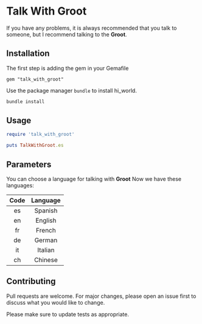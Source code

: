 # Talk With Groot

If you have any problems, it is always recommended that you talk to someone, but I recommend talking to the **Groot**.

## Installation

The first step is adding the gem in your Gemafile

```
gem "talk_with_groot"
```

Use the package manager `bundle` to install hi_world.

```bash
bundle install
```

## Usage

```ruby
require 'talk_with_groot'

puts TalkWithGroot.es
```

## Parameters

You can choose a language for talking with **Groot**
Now we have these languages:

| Code | Language |
| :--: | :------: |
|  es  | Spanish  |
|  en  | English  |
|  fr  |  French  |
|  de  |  German  |
|  it  | Italian  |
|  ch  | Chinese  |

## Contributing

Pull requests are welcome. For major changes, please open an issue first to discuss what you would like to change.

Please make sure to update tests as appropriate.
